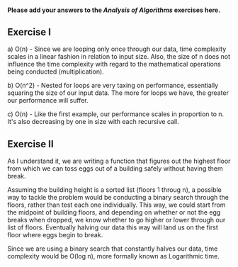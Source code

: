 #### Please add your answers to the ***Analysis of  Algorithms*** exercises here.

## Exercise I

a) O(n) - Since we are looping only once through our data, time complexity scales in a linear fashion in relation to input size. Also, the size of n does not influence the time complexity with regard to the mathematical operations being conducted (multiplication).


b) O(n^2) - Nested for loops are very taxing on performance, essentially squaring the size of our input data. The more for loops we have, the greater our performance will suffer.


c) O(n) - Like the first example, our performance scales in proportion to n. It's also decreasing by one in size with each recursive call.

## Exercise II

As I understand it, we are writing a function that figures out the highest floor from which we can toss eggs out of a building safely without having them break.

Assuming the building height is a sorted list (floors 1 throug n), a possible way to tackle the problem would be conducting a binary search through the floors, rather than test each one individually. This way, we could start from the midpoint of building floors, and depending on whether or not the egg breaks when dropped, we know whether to go higher or lower through our list of floors. Eventually halving our data this way will land us on the first floor where eggs begin to break.

Since we are using a binary search that constantly halves our data, time complexity would be O(log n), more formally known as Logarithmic time.